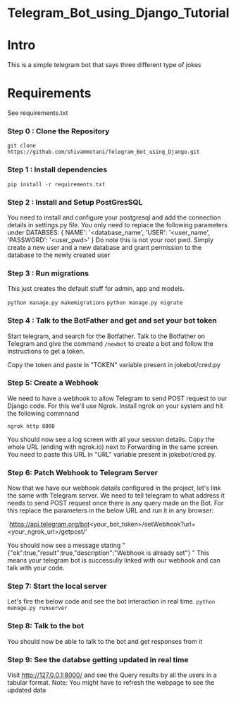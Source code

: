 # Telegram_Bot_using_Django_Tutorial

# Intro

This is a simple telegram bot that says three different type of jokes

# Requirements
See requirements.txt


### Step 0 : Clone the Repository

`git clone https://github.com/shivammotani/Telegram_Bot_using_Django.git`

### Step 1 : Install dependencies

`pip install -r requirements.txt`

### Step 2 : Install and Setup PostGresSQL
You need to install and configure your postgresql and add the connection details in settings.py file.
You only need to replace the following parameters under DATABSES:
{
NAME': '<database_name',
'USER': '<user_name',
'PASSWORD': '<user_pwd>'
}
Do note this is not your root pwd. Simply create a new user and a new database and grant permission to the database to the newly created user

### Step 3 : Run migrations 

This just creates the default stuff for admin, app and models. 

`python manage.py makemigrations`
`python manage.py migrate`

### Step 4 : Talk to the BotFather and get and set your bot token

Start telegram, and search for the Botfather. Talk to the Botfather on Telegram and give the command `/newbot` to create a bot and follow the instructions to get a token.

Copy the token and paste in "TOKEN" variable present in jokebot/cred.py

### Step 5: Create a Webhook
We need to have a webhook to allow Telegram to send POST request to our Django code. For this we'll use Ngrok.
Install ngrok on your system and hit the following commnand

`ngrok http 8000`

You should now see a log screen with all your session details.
Copy the whole URL (ending with ngrok.io) next to Forwarding in the same screen.
You need to paste this URL in "URL" variable present in jokebot/cred.py.

### Step 6: Patch Webhook to Telegram Server
Now that we have our webhook details configured in the project, let's link the same with Telegram server.
We need to tell telegram to what address it needs to send POST request once there is any query made on the Bot.
For this replace the parameters in the below URL and run it in any browser:

`https://api.telegram.org/bot<your_bot_token>/setWebhook?url=<your_ngrok_url>/getpost/'

You should now see a message stating 
" {"ok":true,"result":true,"description":"Webhook is already set"} "
This means your telegram bot is successully linked with our webhook and can talk with your code.

### Step 7: Start the local server

Let's fire the below code and see the bot interaction in real time.
`python manage.py runserver`

### Step 8: Talk to the bot

You should now be able to talk to the bot and get responses from it

### Step 9: See the databse getting updated in real time

Visit http://127.0.0.1:8000/ and see the Query results by all the users in a tabular format.
Note: You might have to refresh the webpage to see the updated data
